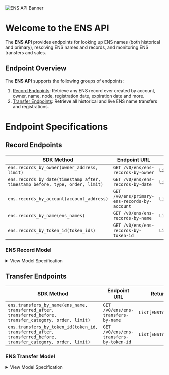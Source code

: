 ![ENS API Banner](https://files.readme.io/5fcfe11-ENS_Docs_Banners.png)
# Welcome to the ENS API

The **ENS API** provides endpoints for looking up ENS names (both historical and primary), resolving ENS names and records, and monitoring ENS transfers and sales.

## Endpoint Overview
The **ENS API** supports the following groups of endpoints:
 
1. [Record Endpoints](https://github.com/TransposeData/transpose-python-sdk/blob/main/docs/ens.md#Record-Endpoints): Retrieve any ENS record ever created by account, owner, name, node, registration date, expiration date and more.
2. [Transfer Endpoints](https://github.com/TransposeData/transpose-python-sdk/blob/main/docs/ens.md#Transfer-Endpoints): Retrieve all historical and live ENS name transfers and registrations.


# Endpoint Specifications

## Record Endpoints
| SDK Method                                                                   | Endpoint URL                                 | Returns           |
| ---------------------------------------------------------------------------- | -------------------------------------------- | ----------------- |
| `ens.records_by_owner(owner_address, limit)`                                 | `GET /v0/ens/ens-records-by-owner`           | `List[ENSRecord]` |
| `ens.records_by_date(timestamp_after, timestamp_before, type, order, limit)` | `GET /v0/ens/ens-records-by-date`            | `List[ENSRecord]` |
| `ens.records_by_account(account_address)`                        | `GET /v0/ens/primary-ens-records-by-account` | `List[ENSRecord]` |
| `ens.records_by_name(ens_names)`                                             | `GET /v0/ens/ens-records-by-name`            | `List[ENSRecord]` |
| `ens.records_by_token_id(token_ids)`                                         | `GET /v0/ens/ens-records-by-token-id`        | `List[ENSRecord]` |

### ENS Record Model
<details>
<summary>View Model Specification</summary>

The **ENS Record Model** contains the full set of information for a single ENS name, including its owner, resolved address, resolver, node, and much more. The **ENS Record Model** follows the following structure: 

| Name                   | Description                                                                                             | Type        |
| ---------------------- | ------------------------------------------------------------------------------------------------------- | ----------- |
| ens_name               | The ENS name.                                                                                           | `string`    |
| ens_node               | The unique ENS nodehash which points to the ENS name.                                                   | `string`    |
| contract_address       | The contract address of the ENS collection.                                                             | `string`    |
| token_id               | The token ID of the ENS name.                                                                           | `integer`   |
| meta_block_number                 | Unique sequential ID of the ENS name used by the Transpose backend.                                     | `integer`   |
| owner                  | The owner of the ENS name.                                                                              | `string`    |
| resolver               | The resolver contract address of the ENS name.                                                          | `string`    |
| resolved_address       | The address which has this ENS name set to be their primary name.                                       | `string`    |
| registration_timestamp | The timestamp on which this ENS name was registerred (in ISO-8601 format).                              | `date-time` |
| expiration_timestamp   | The timestamp on which this ENS registration will expire (in ISO-8601 format).                          | `date-time` |
| grace_period_ends      | The timestamp on which the ENS grace period will end (in ISO-8601 format).                              | `date-time` |
| premium_period_ends    | The timestamp on which the ENS premium period will end (in ISO-8601 format).                            | `date-time` |
| in_grace_period        | Whether the ENS name is currently in the 90 day grace period.                                           | `boolean`   |
| in_premium_period      | Whether the ENS name is currently in the 21 day premium period.                                         | `boolean`   |
| is_expired             | Whether the ENS name is currently expired.                                                              | `boolean`   |
| last_refreshed         | The timestamp at which the ENS record was last refreshed by the Transpose backend (in ISO-8601 format). | `date-time` |

</details>


## Transfer Endpoints
| SDK Method                                                                                                    | Endpoint URL                            | Returns             |
| ------------------------------------------------------------------------------------------------------------- | --------------------------------------- | ------------------- |
| `ens.transfers_by_name(ens_name, transferred_after, transferred_before, transfer_category, order, limit)`     | `GET /v0/ens/ens-transfers-by-name`     | `List[ENSTransfer]` |
| `ens.transfers_by_token_id(token_id, transferred_after, transferred_before, transfer_category, order, limit)` | `GET /v0/ens/ens-transfers-by-token-id` | `List[ENSTransfer]` |

### ENS Transfer Model
<details>
<summary>View Model Specification</summary>

The **ENS Transfer Model** represents a single transfer of an ENS name. The **ENS Transfer Model** follows the following structure:

| Name             | Description                                                            | Type        |
| ---------------- | ---------------------------------------------------------------------- | ----------- |
| ens_name         | The ENS name.                                                          | `string`    |
| ens_node         | The unique ENS nodehash which points to the ENS name.                  | `string`    |
| contract_address | The contract address of the ENS collection.                            | `string`    |
| token_id         | The token ID of the ENS name.                                          | `integer`   |
| block_number     | The block number at which the transfer occurred.                       | `integer`   |
| log_index        | The log index at which the transfer occurred.                          | `integer`   |
| transaction_hash | The transaction hash at which the transfer occurred.                   | `string`    |
| timestamp        | The timestamp of the transfer (in ISO-8601 format).                    | `date-time` |
| category         | The category of the ENS name transfer (one of `mint`, `send`, `burn`). | `string`    |
| from             | The address of the sender.                                             | `string`    |
| to               | The address of the receiver.                                           | `string`    |

</details>